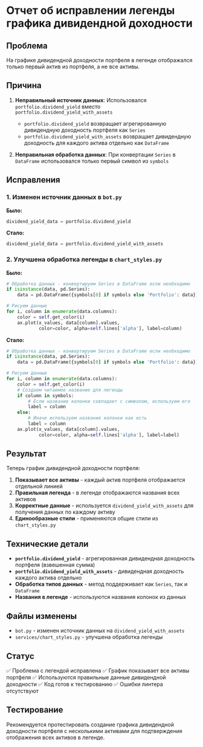 # Отчет об исправлении легенды графика дивидендной доходности

## Проблема

На графике дивидендной доходности портфеля в легенде отображался только первый актив из портфеля, а не все активы.

## Причина

1. **Неправильный источник данных**: Использовался `portfolio.dividend_yield` вместо `portfolio.dividend_yield_with_assets`
   - `portfolio.dividend_yield` возвращает агрегированную дивидендную доходность портфеля как `Series`
   - `portfolio.dividend_yield_with_assets` возвращает дивидендную доходность для каждого актива отдельно как `DataFrame`

2. **Неправильная обработка данных**: При конвертации `Series` в `DataFrame` использовался только первый символ из `symbols`

## Исправления

### 1. Изменен источник данных в `bot.py`

**Было:**
```python
dividend_yield_data = portfolio.dividend_yield
```

**Стало:**
```python
dividend_yield_data = portfolio.dividend_yield_with_assets
```

### 2. Улучшена обработка легенды в `chart_styles.py`

**Было:**
```python
# Обработка данных - конвертируем Series в DataFrame если необходимо
if isinstance(data, pd.Series):
    data = pd.DataFrame({symbols[0] if symbols else 'Portfolio': data})

# Рисуем данные
for i, column in enumerate(data.columns):
    color = self.get_color(i)
    ax.plot(x_values, data[column].values,
            color=color, alpha=self.lines['alpha'], label=column)
```

**Стало:**
```python
# Обработка данных - конвертируем Series в DataFrame если необходимо
if isinstance(data, pd.Series):
    data = pd.DataFrame({symbols[0] if symbols else 'Portfolio': data})

# Рисуем данные
for i, column in enumerate(data.columns):
    color = self.get_color(i)
    # Создаем читаемое название для легенды
    if column in symbols:
        # Если название колонки совпадает с символом, используем его
        label = column
    else:
        # Иначе используем название колонки как есть
        label = column
    ax.plot(x_values, data[column].values,
            color=color, alpha=self.lines['alpha'], label=label)
```

## Результат

Теперь график дивидендной доходности портфеля:

1. **Показывает все активы** - каждый актив портфеля отображается отдельной линией
2. **Правильная легенда** - в легенде отображаются названия всех активов
3. **Корректные данные** - используется `dividend_yield_with_assets` для получения данных по каждому активу
4. **Единообразные стили** - применяются общие стили из `chart_styles.py`

## Технические детали

- **`portfolio.dividend_yield`** - агрегированная дивидендная доходность портфеля (взвешенная сумма)
- **`portfolio.dividend_yield_with_assets`** - дивидендная доходность каждого актива отдельно
- **Обработка типов данных** - метод поддерживает как `Series`, так и `DataFrame`
- **Названия в легенде** - используются названия колонок из данных

## Файлы изменены

- `bot.py` - изменен источник данных на `dividend_yield_with_assets`
- `services/chart_styles.py` - улучшена обработка легенды

## Статус

✅ Проблема с легендой исправлена
✅ График показывает все активы портфеля
✅ Используются правильные данные дивидендной доходности
✅ Код готов к тестированию
✅ Ошибки линтера отсутствуют

## Тестирование

Рекомендуется протестировать создание графика дивидендной доходности портфеля с несколькими активами для подтверждения отображения всех активов в легенде.
